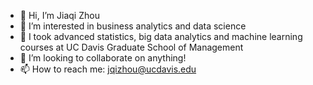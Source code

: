- 👋 Hi, I’m Jiaqi Zhou
- 👀 I’m interested in business analytics and data science
- 🌱 I took advanced statistics, big data analytics and machine learning courses at UC Davis Graduate School of Management
- 💞️ I’m looking to collaborate on anything!
- 📫 How to reach me: jqizhou@ucdavis.edu

<!---
jqzhappyhours/jqzhappyhours is a ✨ special ✨ repository because its `README.md` (this file) appears on your GitHub profile.
You can click the Preview link to take a look at your changes.
--->
